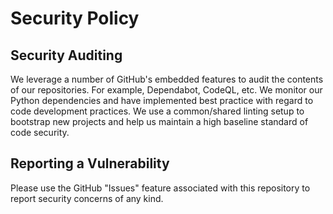 # Security Policy

## Security Auditing

We leverage a number of GitHub's embedded features to audit the contents of our
repositories. For example, Dependabot, CodeQL, etc. We monitor our Python
dependencies and have implemented best practice with regard to code development
 practices. We use a common/shared linting setup to bootstrap new projects and
help us maintain a high baseline standard of code security.

## Reporting a Vulnerability

Please use the GitHub "Issues" feature associated with this repository to report
security concerns of any kind.

<!--
[comment]: # SPDX-License-Identifier: Apache-2.0
[comment]: # Copyright 2024 The Linux Foundation <mwatkins@linuxfoundation.org>
-->
